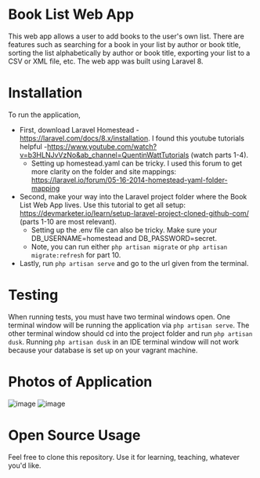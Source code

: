# Book List Web App
This web app allows a user to add books to the user's own list. There are features such as searching for a book in your list by author or book title, sorting the list alphabetically by author or book title, exporting your list to a CSV or XML file, etc. The web app was built using Laravel 8.
# Installation 
To run the application, 
 - First, download Laravel Homestead - https://laravel.com/docs/8.x/installation. I found this youtube tutorials helpful -https://www.youtube.com/watch?v=b3HLNJvVzNo&ab_channel=QuentinWattTutorials (watch parts 1-4). 
    - Setting up homestead.yaml can be tricky. I used this forum to get more clarity on the folder and site mappings: https://laravel.io/forum/05-16-2014-homestead-yaml-folder-mapping
 - Second, make your way into the Laravel project folder where the Book List Web App lives. Use this tutorial to get all setup: https://devmarketer.io/learn/setup-laravel-project-cloned-github-com/ (parts 1-10 are most relevant). 
    - Setting up the .env file can also be tricky. Make sure your DB_USERNAME=homestead and DB_PASSWORD=secret. 
    - Note, you can run either `php artisan migrate` or `php artisan migrate:refresh` for part 10. 
 - Lastly, run `php artisan serve` and go to the url given from the terminal.  
# Testing
When running tests, you must have two terminal windows open. One terminal window will be running the application via `php artisan serve`. The other terminal window should cd into the project folder and run `php artisan dusk`. Running `php artisan dusk` in an IDE terminal window will not work because your database is set up on your vagrant machine. 

 # Photos of Application 
 ![image](https://user-images.githubusercontent.com/60365163/97124669-657f8d00-1707-11eb-9a34-15e6d07114f3.png)
 ![image](https://user-images.githubusercontent.com/60365163/97124697-7a5c2080-1707-11eb-8bd3-da0675d61154.png)
 # Open Source Usage
 Feel free to clone this repository. Use it for learning, teaching, whatever you'd like. 


 
